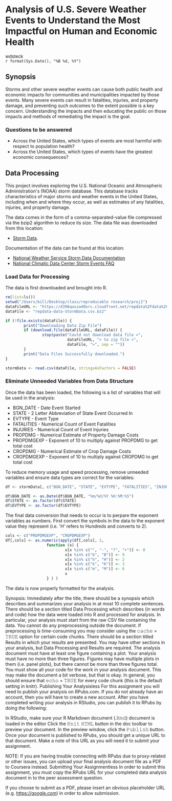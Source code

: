 # Analysis of U.S. Severe Weather Events to Understand the Most Impactful on Human and Economic Health
wdsteck  
`r format(Sys.Date(), "%B %d, %Y")`  



## Synopsis

Storms and other severe weather events can cause both public health
and economic impacts for communities and municipalities impacted
by those events. Many severe events can result in fatalities,
injuries, and property damage, and preventing such outcomes to the
extent possible is a key concern. Understanding the impacts and
then educating the public on those impacts
and methods of remediating the impact is the goal.

### Questions to be answered

* Across the United States, which types of events are most harmful with respect to population health?
* Across the United States, which types of events have the greatest economic consequences?

## Data Processing

This project involves exploring the U.S. National Oceanic and
Atmospheric Administration's (NOAA) storm database. This database
tracks characteristics of major storms and weather events in the
United States, including when and where they occur, as well as
estimates of any fatalities, injuries, and property damage.

The data comes in the form of a comma-separated-value file compressed
via the bzip2 algorithm to reduce its size. The data file was
downloaded from this location:

* [Storm Data](https://d396qusza40orc.cloudfront.net/repdata%2Fdata%2FStormData.csv.bz2).

Documentation of the data can be found at this location:

* [National Weather Service Storm Data Documentation](https://d396qusza40orc.cloudfront.net/repdata%2Fpeer2_doc%2Fpd01016005curr.pdf)
* [National Climatic Data Center Storm Events FAQ](https://d396qusza40orc.cloudfront.net/repdata%2Fpeer2_doc%2FNCDC%20Storm%20Events-FAQ%20Page.pdf)

### Load Data for Processing

The data is first downloaded and brought into R.


```r
rm(list=ls())
setwd("/Users/bill/Desktop/class/reproducable research/proj2")
dataFileURL <- "https://d396qusza40orc.cloudfront.net/repdata%2Fdata%2FStormData.csv.bz2"
dataFile <- "repdata-data-StormData.csv.bz2"

if (!file.exists(dataFile)) {
        print("Downloading Data Zip File")
        if (download.file(dataFileURL, dataFile)) {
                stop(paste("Could not download data file <",
                           dataFileURL, "> to zip file <",
                           dataFile, ">", sep = ""))
        }
        print("Data Files Successfully downloaded.")
}

stormData <- read.csv(dataFile, stringsAsFactors = FALSE)
```

### Eliminate Unneeded Variables from Data Structure
Once the data has been loaded, the following is a list of variables
that will be used in the analysis:

* BGN_DATE - Date Event Started
* STATE - 2 Letter Abbreviation of State Event Occurred In
* EVTYPE - Event Type
* FATALITIES - Numerical Count of Event Fatalities
* INJURIES - Numerical Count of Event Injuries
* PROPDMG - Numerical Estimate of Property Damage Costs
* PROPDMGEXP - Exponent of 10 to multiply against PROPDMG to get total cost
* CROPDMG - Numerical Estimate of Crop Damage Costs
* CROPDMGEXP - Exponent of 10 to multiply against CROPDMG to get total cost

To reduce memory usage and speed processing, remove unneeded variables and
ensure data types are correct for the variables:


```r
df <- stormData[, c("BGN_DATE", "STATE", "EVTYPE", "FATALITIES", "INJURIES", "PROPDMG", "PROPDMGEXP", "CROPDMG", "CROPDMGEXP")]

df$BGN_DATE <- as.Date(df$BGN_DATE, "%m/%d/%Y %H:%M:%S")
df$STATE <- as.factor(df$STATE)
df$EVTYPE <- as.factor(df$EVTYPE)
```

The final data conversion that needs to occur is to perpare the exponent
variables as numbers. First convert the symbols in the data to the exponent
value they represent (i.e. 'H' refers to Hundreds and converts to 2).


```r
cols <- c("PROPDMGEXP", "CROPDMGEXP")
df[,cols] <- as.numeric(apply(df[,cols], 2,
                  function (x) {
                          x[x %in% c("", "-", "?", "+")] <- 0
                          x[x %in% c("b", "B")] <- 9
                          x[x %in% c("h", "H")] <- 2
                          x[x %in% c("k", "K")] <- 3
                          x[x %in% c("m", "M")] <- 6
                          x
                  } ) )
```

The data is now properly formatted for the analysis.

Synopsis: Immediately after the title, there should be a synopsis
which describes and summarizes your analysis in at most 10 complete
sentences.
There should be a section titled Data Processing which describes (in words and code) how the data were loaded into R and processed for analysis. In particular, your analysis must start from the raw CSV file containing the data. You cannot do any preprocessing outside the document. If preprocessing is time-consuming you may consider using the 𝚌𝚊𝚌𝚑𝚎 = 𝚃𝚁𝚄𝙴 option for certain code chunks.
There should be a section titled Results in which your results are presented.
You may have other sections in your analysis, but Data Processing and Results are required.
The analysis document must have at least one figure containing a plot.
Your analysis must have no more than three figures. Figures may have multiple plots in them (i.e. panel plots), but there cannot be more than three figures total.
You must show all your code for the work in your analysis document. This may make the document a bit verbose, but that is okay. In general, you should ensure that 𝚎𝚌𝚑𝚘 = 𝚃𝚁𝚄𝙴 for every code chunk (this is the default setting in knitr).
Publishing Your Analysisless 
For this assignment you will need to publish your analysis on RPubs.com. If you do not already have an account, then you will have to create a new account. After you have completed writing your analysis in RStudio, you can publish it to RPubs by doing the following:

In RStudio, make sure your R Markdown document (.𝚁𝚖𝚍) document is loaded in the editor
Click the 𝙺𝚗𝚒𝚝 𝙷𝚃𝙼𝙻 button in the doc toolbar to preview your document.
In the preview window, click the 𝙿𝚞𝚋𝚕𝚒𝚜𝚑 button.
Once your document is published to RPubs, you should get a unique URL to that document. Make a note of this URL as you will need it to submit your assignment.

NOTE: If you are having trouble connecting with RPubs due to proxy-related or other issues, you can upload your final analysis document file as a PDF to Coursera instead.
Submitting Your Assignmentless 
In order to submit this assignment, you must copy the RPubs URL for your completed data analysis document in to the peer assessment question.

If you choose to submit as a PDF, please insert an obvious placeholder URL (e.g. https://google.com) in order to allow submission.
